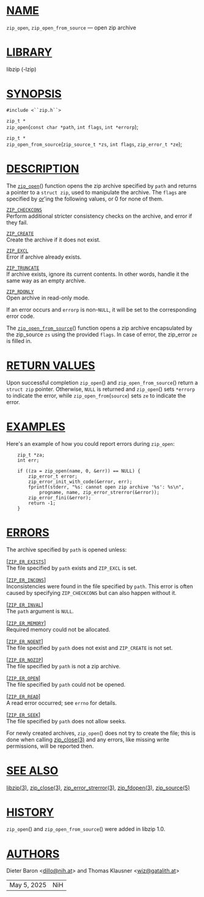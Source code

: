 # [NAME](#NAME)

`zip_open`, `zip_open_from_source` — open zip archive

# [LIBRARY](#LIBRARY)

libzip (-lzip)

# [SYNOPSIS](#SYNOPSIS)

`#include <``zip.h``>`

`zip_t *`  
`zip_open`(`const char *path`, `int flags`, `int *errorp`);

`zip_t *`  
`zip_open_from_source`(`zip_source_t *zs`, `int flags`,
`zip_error_t *ze`);

# [DESCRIPTION](#DESCRIPTION)

The [`zip_open`](#zip_open)() function opens the zip archive specified
by `path` and returns a pointer to a `struct zip`, used to manipulate
the archive. The `flags` are specified by [*or*](#or)'ing the following
values, or 0 for none of them.

[`ZIP_CHECKCONS`](#ZIP_CHECKCONS)  
Perform additional stricter consistency checks on the archive, and error
if they fail.

[`ZIP_CREATE`](#ZIP_CREATE)  
Create the archive if it does not exist.

[`ZIP_EXCL`](#ZIP_EXCL)  
Error if archive already exists.

[`ZIP_TRUNCATE`](#ZIP_TRUNCATE)  
If archive exists, ignore its current contents. In other words, handle
it the same way as an empty archive.

[`ZIP_RDONLY`](#ZIP_RDONLY)  
Open archive in read-only mode.

If an error occurs and `errorp` is non-`NULL`, it will be set to the
corresponding error code.

The [`zip_open_from_source`](#zip_open_from_source)() function opens a
zip archive encapsulated by the zip_source `zs` using the provided
`flags`. In case of error, the zip_error `ze` is filled in.

# [RETURN VALUES](#RETURN_VALUES)

Upon successful completion `zip_open`() and `zip_open_from_source`()
return a `struct zip` pointer. Otherwise, `NULL` is returned and
`zip_open`() sets `*errorp` to indicate the error, while
`zip_open_from`(`source`) sets `ze` to indicate the error.

# [EXAMPLES](#EXAMPLES)

Here's an example of how you could report errors during `zip_open`:

        zip_t *za;
        int err;

        if ((za = zip_open(name, 0, &err)) == NULL) {
            zip_error_t error;
            zip_error_init_with_code(&error, err);
            fprintf(stderr, "%s: cannot open zip archive '%s': %s\n",
                progname, name, zip_error_strerror(&error));
            zip_error_fini(&error);
            return -1;
        }

# [ERRORS](#ERRORS)

The archive specified by `path` is opened unless:

\[[`ZIP_ER_EXISTS`](#ZIP_ER_EXISTS)\]  
The file specified by `path` exists and `ZIP_EXCL` is set.

\[[`ZIP_ER_INCONS`](#ZIP_ER_INCONS)\]  
Inconsistencies were found in the file specified by `path`. This error
is often caused by specifying `ZIP_CHECKCONS` but can also happen
without it.

\[[`ZIP_ER_INVAL`](#ZIP_ER_INVAL)\]  
The `path` argument is `NULL`.

\[[`ZIP_ER_MEMORY`](#ZIP_ER_MEMORY)\]  
Required memory could not be allocated.

\[[`ZIP_ER_NOENT`](#ZIP_ER_NOENT)\]  
The file specified by `path` does not exist and `ZIP_CREATE` is not set.

\[[`ZIP_ER_NOZIP`](#ZIP_ER_NOZIP)\]  
The file specified by `path` is not a zip archive.

\[[`ZIP_ER_OPEN`](#ZIP_ER_OPEN)\]  
The file specified by `path` could not be opened.

\[[`ZIP_ER_READ`](#ZIP_ER_READ)\]  
A read error occurred; see `errno` for details.

\[[`ZIP_ER_SEEK`](#ZIP_ER_SEEK)\]  
The file specified by `path` does not allow seeks.

For newly created archives, `zip_open`() does not try to create the
file; this is done when calling [zip_close(3)](zip_close.md) and any
errors, like missing write permissions, will be reported then.

# [SEE ALSO](#SEE_ALSO)

[libzip(3)](libzip.md), [zip_close(3)](zip_close.md),
[zip_error_strerror(3)](zip_error_strerror.md),
[zip_fdopen(3)](zip_fdopen.md), [zip_source(5)](zip_source.md)

# [HISTORY](#HISTORY)

`zip_open`() and `zip_open_from_source`() were added in libzip 1.0.

# [AUTHORS](#AUTHORS)

Dieter Baron \<[dillo@nih.at](mailto:dillo@nih.at)\> and Thomas Klausner
\<[wiz@gatalith.at](mailto:wiz@gatalith.at)\>

|             |     |
|-------------|-----|
| May 5, 2025 | NiH |
